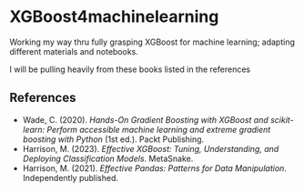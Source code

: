 # XGBoost4machinelearning
Working my way thru fully grasping XGBoost for machine learning; adapting different materials and notebooks.

I will be pulling heavily from these books listed in the references

## References

- Wade, C. (2020). *Hands-On Gradient Boosting with XGBoost and scikit-learn: Perform accessible machine learning and extreme gradient boosting with Python* (1st ed.). Packt Publishing.
- Harrison, M. (2023). *Effective XGBoost: Tuning, Understanding, and Deploying Classification Models*. MetaSnake.
- Harrison, M. (2021). *Effective Pandas: Patterns for Data Manipulation*. Independently published.

